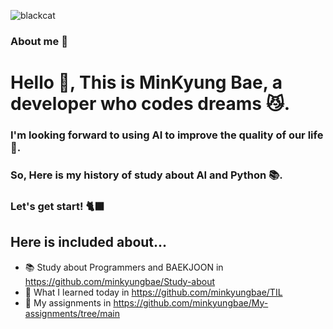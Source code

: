 ![blackcat](/Users/baeminkyung/Desktop/blackcat)
### About me 🐾

<h1 align="left"> Hello 👋, This is MinKyung Bae, a developer who codes dreams 😼.</h1>
<h3 align="left"> I'm looking forward to using AI to improve the quality of our life 🤖.</h3>
<h3 align="left"> So, Here is my history of study about AI and Python 📚.</h3>
<h3 align="left"> Let's get start! 🐈‍⬛</h3>

## Here is included about...
- 📚 Study about Programmers and BAEKJOON in https://github.com/minkyungbae/Study-about
- 📝 What I learned today in https://github.com/minkyungbae/TIL
- 🧐 My assignments in https://github.com/minkyungbae/My-assignments/tree/main
